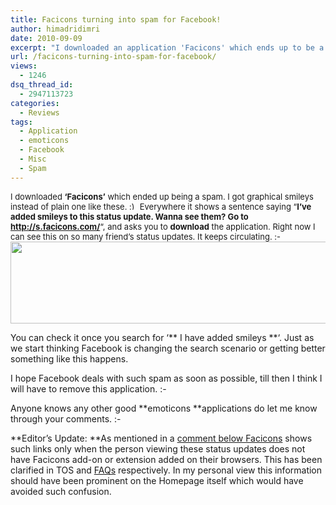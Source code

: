 ```yaml
---
title: Facicons turning into spam for Facebook!
author: himadridimri
date: 2010-09-09
excerpt: "I downloaded an application 'Facicons' which ends up to be a spam. I get graphical smileys instead of plain one like these :). "
url: /facicons-turning-into-spam-for-facebook/
views:
  - 1246
dsq_thread_id:
  - 2947113723
categories:
  - Reviews
tags:
  - Application
  - emoticons
  - Facebook
  - Misc
  - Spam
---
```

<span style="font-weight: normal;font-size: 13px">I downloaded <strong>&#8216;Facicons&#8217;</strong> which ended up being a spam. I got graphical smileys instead of plain one like these. <img src="http://devilsworkshop.org/wp-includes/images/smilies/simple-smile.png" alt=":)" class="wp-smiley" style="height: 1em; max-height: 1em;" /> Everywhere it shows a sentence saying &#8220;<strong>I’ve added smileys to this status update. Wanna see them? Go to<a href="http://s.facicons.com/" onclick="_gaq.push(['_trackEvent', 'outbound-article', 'http://s.facicons.com/', ' http://s.facicons.com/']);" > http://s.facicons.com/</a></strong>&#8220;, and asks you to <strong>download</strong> the application. Right now I can see this on so many friend&#8217;s status updates. It keeps circulating. <img src="http://devilsworkshop.org/wp-includes/images/smilies/frownie.png" alt=":-(" class="wp-smiley" style="height: 1em; max-height: 1em;" /></span>  
<a href="http://fbknol.com/facicons-turning-into-spam-for-facebook/facebook-himadri-2/" onclick="_gaq.push(['_trackEvent', 'outbound-article', 'http://fbknol.com/facicons-turning-into-spam-for-facebook/facebook-himadri-2/', '']);" rel="attachment wp-att-2493"><img class="alignnone size-full  wp-image-52405" src="http://cdn.devilsworkshop.org/files/2010/09/facebook-himadri1.png" alt="" width="534" height="131" /></a>

You can check it once you search for &#8216;** I have added smileys **&#8216;. Just as we start thinking Facebook is changing the search scenario or getting better something like this happens.

I hope Facebook deals with such spam as soon as possible, till then I think I will have to remove this application. <img src="http://devilsworkshop.org/wp-includes/images/smilies/frownie.png" alt=":-(" class="wp-smiley" style="height: 1em; max-height: 1em;" />

Anyone knows any other good **emoticons **applications do let me know through your comments. <img src="http://devilsworkshop.org/wp-includes/images/smilies/simple-smile.png" alt=":-)" class="wp-smiley" style="height: 1em; max-height: 1em;" />

**Editor&#8217;s Update: **As mentioned in a <a href="http://fbknol.com/facicons-turning-into-spam-for-facebook/#comment-2758" onclick="_gaq.push(['_trackEvent', 'outbound-article', 'http://fbknol.com/facicons-turning-into-spam-for-facebook/#comment-2758', 'comment below Facicons']);" >comment below Facicons</a> shows such links only when the person viewing these status updates does not have Facicons add-on or extension added on their browsers. This has been clarified in TOS and <a href="http://www.facicons.com/faq.html" onclick="_gaq.push(['_trackEvent', 'outbound-article', 'http://www.facicons.com/faq.html', 'FAQs']);" >FAQs</a> respectively. In my personal view this information should have been prominent on the Homepage itself which would have avoided such confusion.
